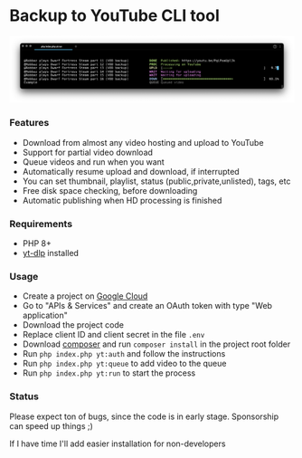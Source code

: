 # Backup to YouTube CLI tool

![Screenshot](example.png)

### Features
- Download from almost any video hosting and upload to YouTube
- Support for partial video download
- Queue videos and run when you want
- Automatically resume upload and download, if interrupted
- You can set thumbnail, playlist, status (public,private,unlisted), tags, etc
- Free disk space checking, before downloading
- Automatic publishing when HD processing is finished

### Requirements
- PHP 8+
- [yt-dlp](https://github.com/yt-dlp/yt-dlp#installation) installed

### Usage
- Create a project on [Google Cloud](https://console.cloud.google.com/)
- Go to "APIs & Services" and create an OAuth token with type "Web application"
- Download the project code
- Replace client ID and client secret in the file `.env`
- Download [composer](https://getcomposer.org/download/) and run `composer install` in the project root folder
- Run `php index.php yt:auth` and follow the instructions
- Run `php index.php yt:queue` to add video to the queue
- Run `php index.php yt:run` to start the process

### Status
Please expect ton of bugs, since the code is in early stage. Sponsorship can speed up things ;)

If I have time I'll add easier installation for non-developers
